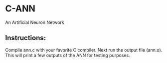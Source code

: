 C-ANN
=====

An Artificial Neuron Network

Instructions:
-------------

Compile ann.c with your favorite C compiler.
Next run the output file (ann.o).
This will print a few outputs of the ANN for testing purposes.
